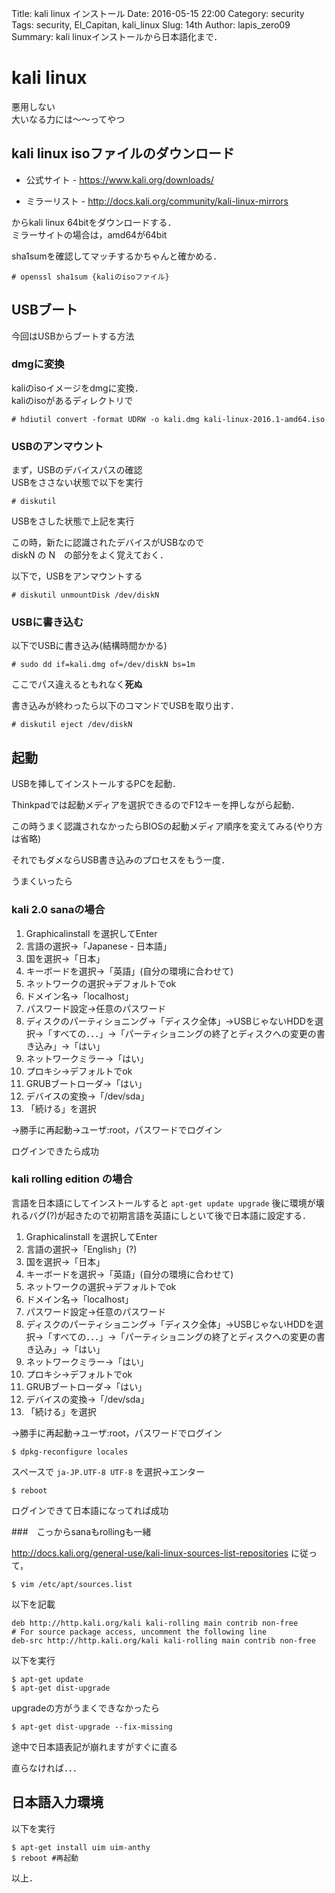 Title: kali linux インストール
Date: 2016-05-15 22:00
Category: security
Tags: security, El_Capitan, kali_linux
Slug: 14th
Author: lapis_zero09
Summary: kali linuxインストールから日本語化まで．


# kali linux

悪用しない  
大いなる力には〜〜ってやつ  

## kali linux isoファイルのダウンロード

- 公式サイト - https://www.kali.org/downloads/

- ミラーリスト - http://docs.kali.org/community/kali-linux-mirrors

からkali linux 64bitをダウンロードする．  
ミラーサイトの場合は，amd64が64bit  

sha1sumを確認してマッチするかちゃんと確かめる．  

```
# openssl sha1sum {kaliのisoファイル}
```

## USBブート

今回はUSBからブートする方法  

### dmgに変換

kaliのisoイメージをdmgに変換．  
kaliのisoがあるディレクトリで  

```
# hdiutil convert -format UDRW -o kali.dmg kali-linux-2016.1-amd64.iso
```
### USBのアンマウント

まず，USBのデバイスパスの確認  
USBをささない状態で以下を実行  

```
# diskutil
```

USBをさした状態で上記を実行  

この時，新たに認識されたデバイスがUSBなので  
diskN の N　の部分をよく覚えておく．  



以下で，USBをアンマウントする  

```
# diskutil unmountDisk /dev/diskN
```

### USBに書き込む

以下でUSBに書き込み(結構時間かかる)  

```
# sudo dd if=kali.dmg of=/dev/diskN bs=1m
```

ここでパス違えるともれなく**死ぬ**  

書き込みが終わったら以下のコマンドでUSBを取り出す．  

```
# diskutil eject /dev/diskN
```


## 起動

USBを挿してインストールするPCを起動．  

Thinkpadでは起動メディアを選択できるのでF12キーを押しながら起動．  

この時うまく認識されなかったらBIOSの起動メディア順序を変えてみる(やり方は省略)  

それでもダメならUSB書き込みのプロセスをもう一度．  

うまくいったら

### kali 2.0 sanaの場合

1. Graphicalinstall を選択してEnter
2. 言語の選択->「Japanese - 日本語」
3. 国を選択->「日本」
4. キーボードを選択->「英語」(自分の環境に合わせて)
5. ネットワークの選択->デフォルトでok
6. ドメイン名->「localhost」
7. パスワード設定->任意のパスワード
8. ディスクのパーティショニング->「ディスク全体」->USBじゃないHDDを選択->「すべての．．．」->「パーティショニングの終了とディスクへの変更の書き込み」->「はい」
9. ネットワークミラー->「はい」
10. プロキシ->デフォルトでok
11. GRUBブートローダ->「はい」
12. デバイスの変換->「/dev/sda」
13. 「続ける」を選択

->勝手に再起動->ユーザ:root，パスワードでログイン  

ログインできたら成功  


### kali rolling edition の場合

言語を日本語にしてインストールすると `apt-get update upgrade` 後に環境が壊れるバグ(?)が起きたので初期言語を英語にしといて後で日本語に設定する．  

1. Graphicalinstall を選択してEnter
2. 言語の選択->「English」(?)
3. 国を選択->「日本」
4. キーボードを選択->「英語」(自分の環境に合わせて)
5. ネットワークの選択->デフォルトでok
6. ドメイン名->「localhost」
7. パスワード設定->任意のパスワード
8. ディスクのパーティショニング->「ディスク全体」->USBじゃないHDDを選択->「すべての．．．」->「パーティショニングの終了とディスクへの変更の書き込み」->「はい」
9. ネットワークミラー->「はい」
10. プロキシ->デフォルトでok
11. GRUBブートローダ->「はい」
12. デバイスの変換->「/dev/sda」
13. 「続ける」を選択

->勝手に再起動->ユーザ:root，パスワードでログイン  

```
$ dpkg-reconfigure locales
```

スペースで `ja-JP.UTF-8 UTF-8` を選択->エンター

```
$ reboot
```

ログインできて日本語になってれば成功  

###　こっからsanaもrollingも一緒

http://docs.kali.org/general-use/kali-linux-sources-list-repositories に従って，

```
$ vim /etc/apt/sources.list
```

以下を記載

```
deb http://http.kali.org/kali kali-rolling main contrib non-free
# For source package access, uncomment the following line
deb-src http://http.kali.org/kali kali-rolling main contrib non-free
```

以下を実行

```
$ apt-get update
$ apt-get dist-upgrade
```

upgradeの方がうまくできなかったら

```
$ apt-get dist-upgrade --fix-missing
```

途中で日本語表記が崩れますがすぐに直る  

直らなければ．．．  

## 日本語入力環境

以下を実行

```
$ apt-get install uim uim-anthy
$ reboot #再起動
````

以上．
